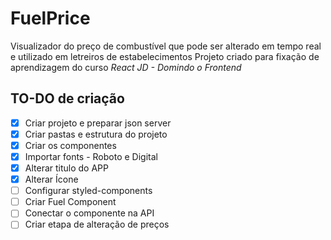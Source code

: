 # FuelPrice

Visualizador do preço de combustível que pode ser alterado em tempo real e utilizado em letreiros de estabelecimentos
Projeto criado para fixação de aprendizagem do curso _React JD - Domindo o Frontend_

## TO-DO de criação

- [x] Criar projeto e preparar json server
- [x] Criar pastas e estrutura do projeto
- [x] Criar os componentes
- [x] Importar fonts - Roboto e Digital
- [x] Alterar titulo do APP
- [x] Alterar Ícone
- [ ] Configurar styled-components
- [ ] Criar Fuel Component
- [ ] Conectar o componente na API
- [ ] Criar etapa de alteração de preços
